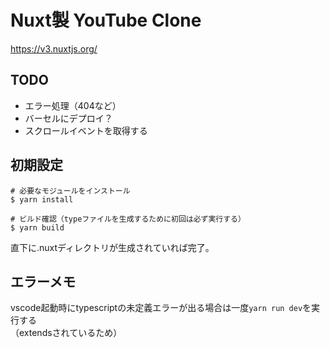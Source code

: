 # Nuxt製 YouTube Clone

https://v3.nuxtjs.org/

## TODO

- エラー処理（404など）
- バーセルにデプロイ？
- スクロールイベントを取得する

## 初期設定

```
# 必要なモジュールをインストール
$ yarn install

# ビルド確認（typeファイルを生成するために初回は必ず実行する）
$ yarn build
```

直下に.nuxtディレクトリが生成されていれば完了。



## エラーメモ

vscode起動時にtypescriptの未定義エラーが出る場合は一度`yarn run dev`を実行する  
（extendsされているため）
